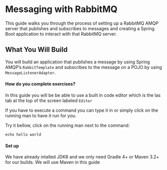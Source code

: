 # Messaging with RabbitMQ

This guide walks you through the process of setting up a RabbitMQ AMQP server that publishes and subscribes to messages and creating a Spring Boot application to interact with that RabbitMQ server.

## What You Will Build

You will build an application that publishes a message by using Spring AMQP’s `RabbitTemplate` and subscribes to the message on a POJO by using `MessageListenerAdapter`.

#### How do you complete exercises?
In this guide you will be be able to use a built in code editor which is the las tab at the top of the screen labeled `Editor`

If you have to execute a command you can type it in or simply click on the running man to have it run for you. 

Try it bellow, click on the running man next to the command:

```execute
echo hello world
```

#### Set up

We have already intalled JDK8 and we only need Gradle 4+ or Maven 3.2+ for our builds. We will use Maven in this guide
